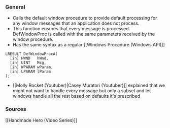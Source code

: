 ### General
- Calls the default window procedure to provide default processing for any window messages that an application does not process. 
- This function ensures that every message is processed. DefWindowProc is called with the same parameters received by the window procedure.
- Has the same syntax as a regular [[Windows Procedure (Windows API)]]
```
LRESULT DefWindowProcA(
  [in] HWND   hWnd,
  [in] UINT   Msg,
  [in] WPARAM wParam,
  [in] LPARAM lParam
);
```
- [[Molly Rocket (Youtuber)|Casey Muratori (Youtuber)]] explained that we might not want to handle every message but only a subset and let windows handle all the rest based on defaults it's prescribed

### Sources
[[Handmade Hero (Video Series)]]